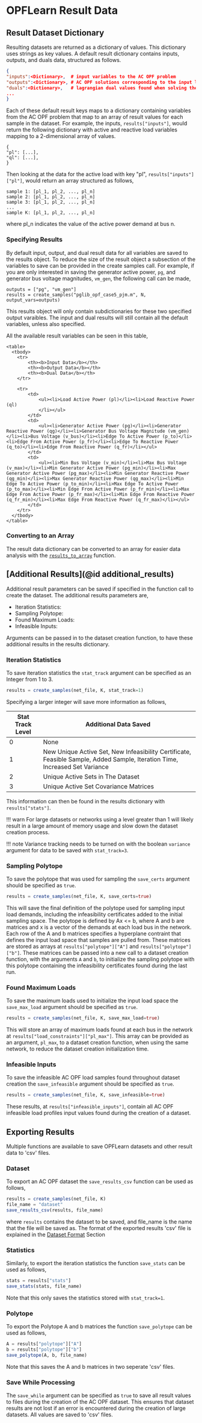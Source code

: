 # OPFLearn Result Data

## Result Dataset Dictionary 

Resulting datasets are returned as a dictionary of values. This dictionary uses strings as key values.
A default result dictionary contains inputs, outputs, and duals data, structured as follows.

```json
{
"inputs":<Dictionary>,  # input variables to the AC OPF problem
"outputs":<Dictionary>, # AC OPF solutions corresponding to the input load profiles
"duals":<Dictionary>,   # lagrangian dual values found when solving the AC OPF problem
...
}
```

Each of these default result keys maps to a dictionary containing variables from the AC OPF problem that map to an array of result values for each sample in the dataset.
For example, the inputs, `results["inputs"]`, would return the following dictionary with active and reactive load variables mapping to a 2-dimensional array of values.

```
{
"pl": [...],
"ql": [...],
}
```

Then looking at the data for the active load with key "pl", `results["inputs"]["pl"]`, would return an array structured as follows,

```
sample 1: [pl_1, pl_2, ..., pl_n]
sample 2: [pl_1, pl_2, ..., pl_n]
sample 3: [pl_1, pl_2, ..., pl_n]
...
sample K: [pl_1, pl_2, ..., pl_n]
```

where pl_n indicates the value of the active power demand at bus n. 

### Specifying Results

By default input, output, and dual result data for all variables are saved to the results object. 
To reduce the size of the result object a subsection of the variables to save can be provided in the create samples call. 
For example, if you are only interested in saving the generator active power, `pg`, and generator bus voltage magnitudes, `vm_gen`, the following call can be made,

```
outputs = ["pg", "vm_gen"]
results = create_samples("pglib_opf_case5_pjm.m", N, output_vars=outputs)
```

This results object will only contain subdictionaries for these two specified output varaibles. The input and dual results will still contain all the default variables, unless also specified.

All the available result variables can be seen in this table,

```@raw html
<table>
  <tbody>
    <tr>
		<th><b>Input Data</b></th>
		<th><b>Output Data</b></th>
		<th><b>Dual Data</b></th>
	</tr>
	
    <tr>
		<td>
			<ul><li>Load Active Power (pl)</li><li>Load Reactive Power (ql)
			</li></ul>
		</td>
		<td>	
			<ul><li>Generator Active Power (pg)</li><li>Generator Reactive Power (qg)</li><li>Generator Bus Voltage Magnitude (vm_gen)</li><li>Bus Voltage (v_bus)</li><li>Edge To Active Power (p_to)</li><li>Edge From Active Power (p_fr)</li><li>Edge To Reactive Power (q_to)</li><li>Edge From Reactive Power (q_fr)</li></ul>
		</td>
		<td>
			<ul><li>Min Bus Voltage (v_min)</li><li>Max Bus Voltage (v_max)</li><li>Min Generator Active Power (pg_min)</li><li>Max Generator Active Power (pg_max)</li><li>Min Generator Reactive Power (qg_min)</li><li>Max Generator Reactive Power (qg_max)</li><li>Min Edge To Active Power (p_to_min)</li><li>Max Edge To Active Power (p_to_max)</li><li>Min Edge From Active Power (p_fr_min)</li><li>Max Edge From Active Power (p_fr_max)</li><li>Min Edge From Reactive Power (q_fr_min)</li><li>Max Edge From Reactive Power (q_fr_max)</li></ul>
		</td>
	</tr>
  </tbody>
</table>
```

### Converting to an Array

The result data dictionary can be converted to an array for easier data analysis with the [`results_to_array`](@ref) function.

## [Additional Results](@id additional_results)

Additional result parameters can be saved if specified in the function call to create the dataset.
The additional results parameters are, 
- Iteration Statistics:
- Sampling Polytope:  
- Found Maximum Loads: 
- Infeasible Inputs: 

Arguments can be passed in to the dataset creation function, to have these additional results in the results dictionary.

### Iteration Statistics

To save iteration statistics the `stat_track` argument can be specified as an Integer from 1 to 3.

```julia
results = create_samples(net_file, K, stat_track=1)
```

Specifying a larger integer will save more information as follows,

| **Stat Track Level** | **Additional Data Saved** |
|----------------------|---------------------------|
| 0                    | None                      |
| 1                    | New Unique Active Set, New Infeasibility Certificate, Feasible Sample, Added Sample, Iteration Time, Increased Set Variance |
| 2                    | Unique Active Sets in The Dataset |
| 3                    | Unique Active Set Covariance Matrices |

This information can then be found in the results dictionary with `results["stats"]`. 

!!! warn
	For large datasets or networks using a level greater than 1 will likely result in a large amount of memory usage and slow down the dataset creation process.

!!! note
	Variance tracking needs to be turned on with the boolean `variance` argument for data to be saved with `stat_track=3`.

### Sampling Polytope

To save the polytope that was used for sampling the `save_certs` argument should be specified as `true`.

```julia
results = create_samples(net_file, K, save_certs=true)
```

This will save the final definition of the polytope used for sampling input load demands, including the infeasibility certificates added to the initial sampling space.
The polytope is defined by Ax <= b, where A and b are matrices and x is a vector of the demands at each load bus in the network. 
Each row of the A and b matrices specifies a hyperplane contraint that defines the input load space that samples are pulled from.
These matrices are stored as arrays at `results["polytope"]["A"]` and `results["polytope"]["b"]`. These matrices can be passed into
a new call to a dataset creation function, with the arguments `A` and `b`, to initialize the sampling polytope with this polytope containing the infeasibility certificates found during the last run. 

### Found Maximum Loads

To save the maximum loads used to initialize the input load space the `save_max_load` argument should be specified as `true`.

```julia
results = create_samples(net_file, K, save_max_load=true)
```

This will store an array of maximum loads found at each bus in the network at `results["load_constraints"]["pl_max"]`. 
This array can be provided as an argument, `pl_max`, to a dataset creation function, when using the same network, to reduce the dataset creation initialization time.

### Infeasible Inputs

To save the infeasible AC OPF load samples found throughout dataset creation the `save_infeasible` argument should be specified as `true`.

```julia
results = create_samples(net_file, K, save_infeasible=true)
```

These results, at `results["infeasible_inputs"]`, contain all AC OPF infeasible load profiles input values found during the creation of a dataset.

## Exporting Results

Multiple functions are available to save OPFLearn datasets and other result data to 'csv' files.

### Dataset 

To export an AC OPF dataset the `save_results_csv` function can be used as follows, 

```julia
results = create_samples(net_file, K)
file_name = "dataset"
save_results_csv(results, file_name)
```

where `results` contains the dataset to be saved, and file_name is the name that the file will be saved as.
The format of the exported results 'csv' file is explained in the [Dataset Format](@ref) Section

### Statistics

Similarly, to export the iteration statistics the function `save_stats` can be used as follows,

```julia
stats = results["stats"]
save_stats(stats, file_name)
```

Note that this only saves the statistics stored with `stat_track=1`.

### Polytope

To export the Polytope A and b matrices the function `save_polytope` can be used as follows,

```julia
A = results["polytope"]["A"]
b = results["polytope"]["b"]
save_polytope(A, b, file_name)
```

Note that this saves the A and b matrices in two seperate 'csv' files.

### Save While Processing

The `save_while` argument can be specified as `true` to save all result values to files during the creation of the AC OPF dataset.
This ensures that dataset results are not lost if an error is encountered during the creation of large datasets. 
All values are saved to 'csv' files. 
